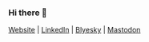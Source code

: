 ### Hi there 👋

<a rel="me" href="https://cino.io?utm_source=github&utm_campaign=github_profile">Website</a> | <a rel="me" href="https://www.linkedin.com/in/cinoricardo/">LinkedIn</a> | <a rel="me" href="https://bsky.app/profile/cino.io">Blyesky</a> | <a rel="me" href="https://fosstodon.org/@cino">Mastodon</a>
